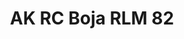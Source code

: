 ---
layout: product
title: "AK RC Boja RLM 82"
price: "330" 
desc: "Acrylic Laquer 10mL"
img_path: "/assets/img/RC326.jpg"
brand: "AK "
available: true
special_offer: false
new: false
soon: false
cat: "020000"
subcat: "020200"
subsubcat: "020201"
sifra: "RC326"
popular: false
---